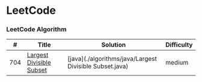 LeetCode
========

### LeetCode Algorithm


| #   | Title                                                                                                                              | Solution                                                                                        | Difficulty |
| --- | ---------------------------------------------------------------------------------------------------------------------------------- | ----------------------------------------------------------------------------------------------- | ---------- |
| 704 | [Largest Divisible Subset](https://leetcode-cn.com/problems/largest-divisible-subset/submissions/)     |                     [java](./algorithms/java/Largest Divisible Subset.java)                                           | medium     |

